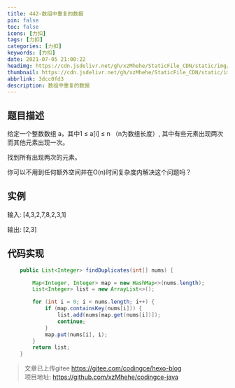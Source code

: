 ```yaml
---
title: 442-数组中重复的数据
pin: false
toc: false
icons: [力扣]
tags: [力扣]
categories: [力扣]
keywords: [力扣]
date: 2021-07-05 21:00:22
headimg: https://cdn.jsdelivr.net/gh/xzMhehe/StaticFile_CDN/static/img/20210706072857.png
thumbnail: https://cdn.jsdelivr.net/gh/xzMhehe/StaticFile_CDN/static/img/20210706072857.png
abbrlink: 3dcc0fd3
description: 数组中重复的数据
---
```


## 题目描述
给定一个整数数组 a，其中1 ≤ a[i] ≤ n （n为数组长度）, 其中有些元素出现两次而其他元素出现一次。

找到所有出现两次的元素。

你可以不用到任何额外空间并在O(n)时间复杂度内解决这个问题吗？


## 实例
输入:
[4,3,2,7,8,2,3,1]

输出:
[2,3]



## 代码实现

```java
    public List<Integer> findDuplicates(int[] nums) {

        Map<Integer, Integer> map = new HashMap<>(nums.length);
        List<Integer> list = new ArrayList<>();

        for (int i = 0; i < nums.length; i++) {
            if (map.containsKey(nums[i])) {
                list.add(nums[map.get(nums[i])]);
                continue;
            }
            map.put(nums[i], i);
        }
        return list;
    }
```

>文章已上传gitee https://gitee.com/codingce/hexo-blog   
>项目地址: https://github.com/xzMhehe/codingce-java